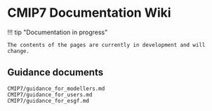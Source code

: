 # CMIP7 Documentation Wiki 



!!! tip "Documentation in progress"

    The contents of the pages are currently in development and will change. 

## Guidance documents
    CMIP7/guidance_for_modellers.md
    CMIP7/guidance_for_users.md
    CMIP7/guidance_for_esgf.md